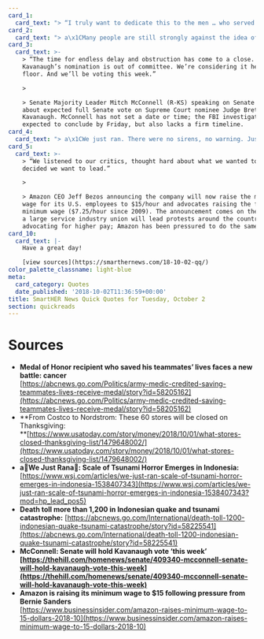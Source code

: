 ```yaml
---
card_1:
  card_text: "> “I truly want to dedicate this to the men … who served with me out there. Without them, this medal wouldna\x19t have been possible, ita\x19s truly a team effort.”\n> \n> Medal of Honor recipient Ronald J. Shurer, an Army medic serving in Afghanistan in 2008 who ran into fire to treat teammates & take the fight to the enemy; no one died. Shurer now serves in the secret service & suffers from lung cancer; he has 2 young children."
card_2:
  card_text: "> a\x1CMany people are still strongly against the idea of retailers opening their doors on Thanksgiving. Since Thanksgiving is all about family, a majority of people believe stores should be closed on the day.a\x1D\n> \n> Phillip Dengler, BestBlackFriday.com - a website that tracks Black Friday sales. According to their survey, a record number of 60 retailers have already announced their stores (not their websites) will be closed on Thanksgiving, incl. Costco & Nordstrom."
card_3:
  card_text: >-
    > “The time for endless delay and obstruction has come to a close. Judge
    Kavanaugh’s nomination is out of committee. We’re considering it here on the
    floor. And we’ll be voting this week.”

    > 

    > Senate Majority Leader Mitch McConnell (R-KS) speaking on Senate floor
    about expected full Senate vote on Supreme Court nominee Judge Brett
    Kavanaugh. McConnell has not set a date or time; the FBI investigation is
    expected to conclude by Friday, but also lacks a firm timeline.
card_4:
  card_text: "> a\x1CWe just ran. There were no sirens, no warning. Just the shaking and the panic.a\x1D\n> \n> Nurdiyah Rasid who lived through a powerful earthquake and tsunami in Palu, Indonesia - a city of nearly 400,000 people; 1,200+ have died in the aftermath and that number continues to rise. An early warning system for tsunamis hasn't worked since 2012. Officials used text message and social media to try to warn residents but the location of the earthquake produced almost an immediate tidal surge."
card_5:
  card_text: >-
    > “We listened to our critics, thought hard about what we wanted to do, and
    decided we want to lead.”

    > 

    > Amazon CEO Jeff Bezos announcing the company will now raise the minimum
    wage for its U.S. employees to $15/hour and advocates raising the federal
    minimum wage ($7.25/hour since 2009). The announcement comes on the same day
    a large service industry union will lead protests around the country
    advocating for higher pay; Amazon has been pressured to do the same.
card_10:
  card_text: |-
    Have a great day!

    [view sources](https://smarthernews.com/18-10-02-qq/)
color_palette_classname: light-blue
meta:
  card_category: Quotes
  date_published: '2018-10-02T11:36:59+00:00'
title: SmartHER News Quick Quotes for Tuesday, October 2
section: quickreads
---
```

Sources
=======

*   **Medal of Honor recipient who saved his teammates’ lives faces a new battle: cancer**  
    [https://abcnews.go.com/Politics/army-medic-credited-saving-teammates-lives-receive-medal/story?id=58205162](https://abcnews.go.com/Politics/army-medic-credited-saving-teammates-lives-receive-medal/story?id=58205162)
*   **From Costco to Nordstrom: These 60 stores will be closed on Thanksgiving:  
    **[https://www.usatoday.com/story/money/2018/10/01/what-stores-closed-thanksgiving-list/1479648002/](https://www.usatoday.com/story/money/2018/10/01/what-stores-closed-thanksgiving-list/1479648002/)
*   **aWe Just Rana: Scale of Tsunami Horror Emerges in Indonesia:**  
    [https://www.wsj.com/articles/we-just-ran-scale-of-tsunami-horror-emerges-in-indonesia-1538407343](https://www.wsj.com/articles/we-just-ran-scale-of-tsunami-horror-emerges-in-indonesia-1538407343?mod=hp_lead_pos5)
*   **Death toll more than 1,200 in Indonesian quake and tsunami catastrophe:** [https://abcnews.go.com/International/death-toll-1200-indonesian-quake-tsunami-catastrophe/story?id=58225541](https://abcnews.go.com/International/death-toll-1200-indonesian-quake-tsunami-catastrophe/story?id=58225541)
*   ****McConnell: Senate will hold Kavanaugh vote ‘this week’**  
    [https://thehill.com/homenews/senate/409340-mcconnell-senate-will-hold-kavanaugh-vote-this-week](https://thehill.com/homenews/senate/409340-mcconnell-senate-will-hold-kavanaugh-vote-this-week)**
*   **Amazon is raising its minimum wage to $15 following pressure from Bernie Sanders**  
    [https://www.businessinsider.com/amazon-raises-minimum-wage-to-15-dollars-2018-10](https://www.businessinsider.com/amazon-raises-minimum-wage-to-15-dollars-2018-10)